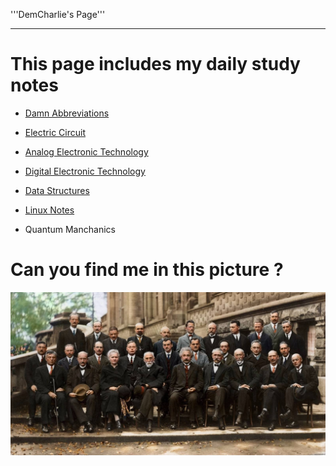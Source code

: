 '''DemCharlie's Page'''

--------

# This page includes my daily study notes

- [Damn Abbreviations](./DamnAbbreviation.md)

- [Electric Circuit](./ElectricCircuit.md)

- [Analog Electronic Technology](./AnalogElectronicTechnology.md)

- [Digital Electronic Technology](./404.html)

- [Data Structures](./DataStructures.md)

- [Linux Notes](./LinuxNotes.md)

- Quantum Manchanics

# Can you find me in this picture ?

![找不到图片](./索维尔会议.jpg)
